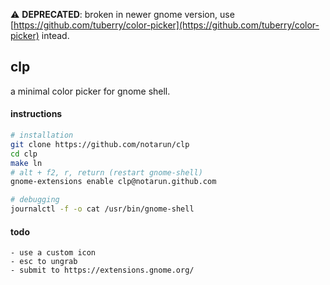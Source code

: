 ⚠ **DEPRECATED**: broken in newer gnome version,
use [https://github.com/tuberry/color-picker](https://github.com/tuberry/color-picker) intead.

## clp
a minimal color picker for gnome shell.

#### instructions
```bash
# installation
git clone https://github.com/notarun/clp
cd clp
make ln
# alt + f2, r, return (restart gnome-shell)
gnome-extensions enable clp@notarun.github.com

# debugging
journalctl -f -o cat /usr/bin/gnome-shell
```

#### todo
```
- use a custom icon
- esc to ungrab
- submit to https://extensions.gnome.org/
```
